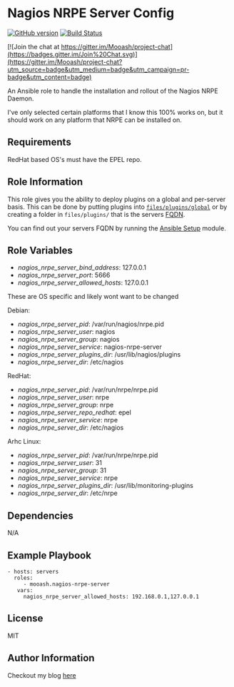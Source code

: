 Nagios NRPE Server Config
=========

[![GitHub version](https://badge.fury.io/gh/Mooash%2Fnagios-nrpe-server.svg)](http://badge.fury.io/gh/Mooash%2Fnagios-nrpe-server) [![Build Status](https://travis-ci.org/Mooash/nagios-nrpe-server.svg?branch=master)](https://travis-ci.org/Mooash/nagios-nrpe-server)

[![Join the chat at https://gitter.im/Mooash/project-chat](https://badges.gitter.im/Join%20Chat.svg)](https://gitter.im/Mooash/project-chat?utm_source=badge&utm_medium=badge&utm_campaign=pr-badge&utm_content=badge)

An Ansible role to handle the installation and rollout of the Nagios NRPE Daemon.

I've only selected certain platforms that I know this 100% works on, but it should work on any platform that NRPE can be installed on.

Requirements
------------

RedHat based OS's must have the EPEL repo.

Role Information
--------------

This role gives you the ability to deploy plugins on a global and per-server basis. This can be done by putting plugins into [`files/plugins/global`](files/plugins/global) or by creating a folder in `files/plugins/` that is the servers [FQDN](http://en.wikipedia.org/wiki/Fully_qualified_domain_name).

You can find out your servers FQDN by running the [Ansible Setup](http://docs.ansible.com/setup_module.html) module.

Role Variables
--------------

  * *nagios_nrpe_server_bind_address*: 127.0.0.1
  * *nagios_nrpe_server_port*: 5666
  * *nagios_nrpe_server_allowed_hosts*: 127.0.0.1

These are OS specific and likely wont want to be changed

Debian:

  * *nagios_nrpe_server_pid*: /var/run/nagios/nrpe.pid
  * *nagios_nrpe_server_user*: nagios
  * *nagios_nrpe_server_group*: nagios
  * *nagios_nrpe_server_service*: nagios-nrpe-server
  * *nagios_nrpe_server_plugins_dir*: /usr/lib/nagios/plugins
  * *nagios_nrpe_server_dir*: /etc/nagios

RedHat:

  * *nagios_nrpe_server_pid*: /var/run/nrpe/nrpe.pid
  * *nagios_nrpe_server_user*: nrpe
  * *nagios_nrpe_server_group*: nrpe
  * *nagios_nrpe_server_repo_redhat*: epel
  * *nagios_nrpe_server_service*: nrpe
  * *nagios_nrpe_server_dir*: /etc/nagios

Arhc Linux:
  * *nagios_nrpe_server_pid*: /var/run/nrpe/nrpe.pid
  * *nagios_nrpe_server_user*: 31
  * *nagios_nrpe_server_group*: 31
  * *nagios_nrpe_server_service*: nrpe
  * *nagios_nrpe_server_plugins_dir*: /usr/lib/monitoring-plugins
  * *nagios_nrpe_server_dir*: /etc/nrpe

Dependencies
------------

N/A

Example Playbook
----------------

    - hosts: servers
      roles:
         - mooash.nagios-nrpe-server
       vars:
         nagios_nrpe_server_allowed_hosts: 192.168.0.1,127.0.0.1

License
-------

MIT

Author Information
------------------

Checkout my blog [here](http://www.mooash.me)
